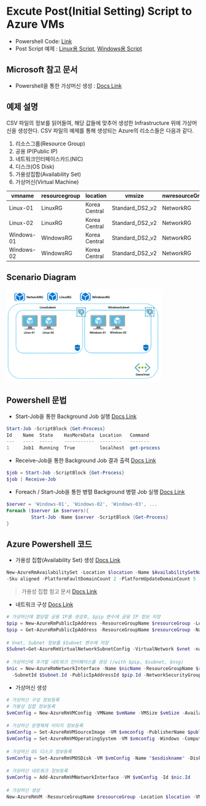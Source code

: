 # Excute Post(Initial Setting) Script to Azure VMs

* Powershell Code: [Link](https://github.com/krazuregame/development/blob/master/script/powershell/src/3_2_Excute_Post_Script.ps1)
* Post Script 예제 : [Linux용 Script](https://github.com/krazuregame/development/blob/master/script/powershell/src/InitialScriptLinux.sh), [Windows용 Script](https://github.com/krazuregame/development/blob/master/script/powershell/src/InitialScriptWindows.ps1)

## Microsoft 참고 문서


* Powershell을 통한 가상머신 생성 :  [Docs Link](https://docs.microsoft.com/ko-kr/azure/virtual-machines/scripts/virtual-machines-windows-powershell-sample-create-vm?toc=%2fpowershell%2fmodule%2ftoc.json#sample-script)


## 예제 설명
CSV 파일의 정보를 읽어들여, 해당 값들에 맞추어 생성한 Infrastructure 위에 가상머신을 생성한다.
CSV 파일의 예제를 통해 생성되는 Azure의 리소스들은 다음과 같다.

1. 리소스그룹(Resource Group)
2. 공용 IP(Public IP)
3. 네트워크인터페이스카드(NIC)
4. 디스크(OS Disk)
5. 가용성집합(Availability Set)
6. 가상머신(Virtual Machine)


vmname | resourcegroup | location | vmsize | nwresourceGroup | vnetName | subnetName | pipName | nicname | nsgname | osdiskname | disksize | os | publisher | offer | sku | AvailabilitySetName
------------ | ------------- | ------------- | ------------- | ------------- | ------------- | ------------- | ------------- | ------------- | ------------- | ------------- | ------------- | ------------- | ------------- | ------------- | ------------- | -------------
Linux-01 | LinuxRG | Korea Central | Standard_DS2_v2 | NetworkRG | DemoVnet | LinuxSubnet | Linux-01-pip | Linux-01-nic | LinuxNSG | Linux-01-disk | 127 | linux | OpenLogic | CentOS | 7.3 | LinuxAVS
Linux-02 | LinuxRG | Korea Central | Standard_DS2_v2 | NetworkRG | DemoVnet | LinuxSubnet | Linux-02-pip | Linux-02-nic | LinuxNSG | Linux-02-disk | 127 | linux | OpenLogic | CentOS | 7.3 | LinuxAVS
Windows-01 | WindowsRG | Korea Central | Standard_DS2_v2 | NetworkRG | DemoVnet | WindowsSubnet | Windows-01-pip | Windows-01-nic | WindowsNSG | Windows-01-disk | 127 | windows | MicrosoftWindowsServer | WindowsServer | 2016-Datacenter | WindowsAVS
Windows-02 | WindowsRG | Korea Central | Standard_DS2_v2 | NetworkRG | DemoVnet | WindowsSubnet | Windows-02-pip | Windows-02-nic | WindowsNSG | Windows-02-disk | 127 | windows | MicrosoftWindowsServer | WindowsServer | 2016-Datacenter | WindowsAVS


## Scenario Diagram
<img src="../../../images/vmconfig.png" width="80%" height="80%"> 


## Powershell 문법

* Start-Job을 통한 Background Job 실행 [Docs Link](https://docs.microsoft.com/en-us/powershell/module/microsoft.powershell.core/start-job?view=powershell-6)

```powershell
Start-Job -ScriptBlock {Get-Process}
Id    Name  State    HasMoreData  Location   Command
---   ----  -----    -----------  --------   -------
1     Job1  Running  True         localhost  get-process
```

* Receive-Job을 통한 Background Job 결과 출력 [Docs Link](https://docs.microsoft.com/en-us/powershell/module/microsoft.powershell.core/receive-job?view=powershell-6)
```powershell
$job = Start-Job -ScriptBlock {Get-Process}
$job | Receive-Job
```

* Foreach / Start-Job을 통한 병렬 Background 병렬 Job 실행 [Docs Link](https://docs.microsoft.com/en-us/powershell/module/microsoft.powershell.core/about/about_arrays?view=powershell-6#iterations-over-array-elements)
```powershell
$server = 'Windows-01', 'Windows-02', 'Windows-03', ...
Foreach ($server in $servers){ 
         Start-Job -Name $server -ScriptBlock {Get-Process}
}
```

## Azure Powershell 코드 
* 가용성 집합(Availability Set) 생성 [Docs Link](https://docs.microsoft.com/ko-kr/powershell/module/azurerm.compute/new-azurermavailabilityset?view=azurermps-6.10.0)
```powershell
New-AzureRmAvailabilitySet -Location $location -Name $AvailabilitySetName -ResourceGroupName $resourceGroup `
-Sku aligned -PlatformFaultDomainCount 2 -PlatformUpdateDomainCount 5
```
> 가용성 집합 참고 문서 [Docs Link](https://blogs.technet.microsoft.com/koalra/2014/08/06/microsoft-azure-vm-availability-set-load-bala/)



* 네트워크 구성 [Docs Link](https://docs.microsoft.com/ko-kr/powershell/module/azurerm.network/new-azurermnetworkinterface?view=azurermps-6.10.0#create)
```powershell
# 가상머신에 할당할 공용 IP를 생성후, $pip 변수에 공용 IP 정보 저장
$pip = New-AzureRmPublicIpAddress -ResourceGroupName $resourceGroup -Location $location -Name $pipName -AllocationMethod Static
$pip = Get-AzureRmPublicIpAddress -ResourceGroupName $resourceGroup -Name $pipName

# Vnet, Subnet 정보를 $Subnet 변수에 저장 
$Subnet=Get-AzureRmVirtualNetworkSubnetConfig -VirtualNetwork $vnet -name $subnetname

# 가상머신에 추가할 네트워크 인터페이스를 생성 (/with $pip, $subnet, $nsg)
$nic = New-AzureRmNetworkInterface -Name $nicName -ResourceGroupName $resourceGroup -Location $location `
  -SubnetId $Subnet.Id -PublicIpAddressId $pip.Id -NetworkSecurityGroupId $nsg.Id
```

* 가상머신 생성
```powershell
# 가상머신 구성 정보등록
# 가용성 집합 정보등록
$vmConfig = New-AzureRmVMConfig -VMName $vmName -VMSize $vmSize -AvailabilitySetId $GetAVS.Id

# 가상머신 운영체제 이미지 정보등록
$vmConfig = Set-AzureRmVMSourceImage -VM $vmconfig -PublisherName $publisher -Offer $offer -Skus $sku -Version latest
$vmConfig = Set-AzureRmVMOperatingSystem -VM $vmconfig -Windows -ComputerName $vmName -Credential $oscred -ProvisionVMAgent

# 가상머신 OS 디스크 정보등록
$vmConfig = Set-AzureRmVMOSDisk -VM $vmConfig -Name "$osdiskname" -DiskSizeInGB $disksize -CreateOption FromImage -Caching ReadWrite -StorageAccountType Premium_LRS

# 가상머신 네트워크 정보등록
$vmConfig = Add-AzureRmVMNetworkInterface -VM $vmConfig -Id $nic.Id
    
# 가상머신 생성
New-AzureRmVM -ResourceGroupName $resourceGroup -Location $location -VM $vmConfig
```






